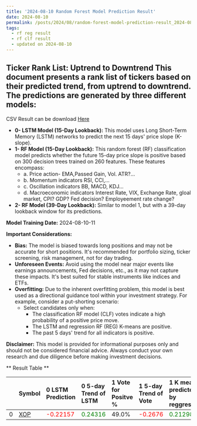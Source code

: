 ```yaml
---
title: '2024-08-10 Random Forest Model Prediction Result'
date: 2024-08-10
permalink: /posts/2024/08/random-forest-model-prediction-result_2024-08-10_11/
tags:
  - rf reg result
  - rf clf result
  - updated on 2024-08-10
---
```

## Ticker Rank List: Uptrend to Downtrend This document presents a rank list of tickers based on their predicted trend, from uptrend to downtrend. The predictions are generated by three different models:
 CSV Result can be download [ Here ](https://cliffordhu.github.io/images/2024-08-10-random-forest-model-prediction-result_2024-08-10_11.csv) 

* **0- LSTM Model (15-Day Lookback):** This model uses Long Short-Term Memory (LSTM) networks to predict the next 15 days' price slope (K-slope). 
* **1- RF Model (15-Day Lookback):** This random forest (RF) classification model predicts whether the future 15-day price slope is positive based on 300 decision trees trained on 260 features. These features encompass: 
     * a. Price action- EMA,Passed Gain, Vol. ATR?...  
     * b. Momentum indicators  RSI, CCI,...  
     * c. Oscillation indicators  BB, MACD, KDJ... 
     * d. Macroeconomic indicators Interest Rate, VIX, Exchange Rate, gloal market, CPI? GDP? Fed decision? Employeement rate change? 
 * **2- RF Model (39-Day Lookback):** Similar to model 1, but with a 39-day lookback window for its predictions. 

 **Model Training Date:** 2024-08-10-11 
 
 **Important Considerations:** 
 
 * **Bias:** The model is biased towards long positions and may not be accurate for short positions. It's recommended for portfolio sizing, ticker screening, risk management, not for day trading.
 * **Unforeseen Events:** Avoid using the model near major events like earnings announcements, Fed decisions, etc., as it may not capture these impacts. It's best suited for stable instruments like indices and ETFs.
 * **Overfitting:** Due to the inherent overfitting problem, this model is best used as a directional guidance tool within your investment strategy. For example, consider a put-shorting scenario:
     * Select candidates only when: 
         * The classification RF model (CLF) votes indicate a high probability of a positive price move.
         * The LSTM and regression RF (REG) K-means are positive. 
         * The past 5 days' trend for all indicators is positive. 
 
 **Disclaimer:** This model is provided for informational purposes only and should not be considered financial advice. Always conduct your own research and due diligence before making investment decisions.



** Result Table **

</details>

|    | Symbol                                                | 0 LSTM Prediction                           | 0 5-day Trend of LSTM                        | 1 Vote for Positve %   | 1 5-day Trend of Vote                      | 1 K mean predicted by reggresion             | 1 5-day Trend of K mean                      | 2 Vote for Positve %   | 2 5-day Trend of Vote                      | 2 K mean predicted by reggresion             | 2 5-day Trend of K mean                     |   3 LDA Gain Loss dB |   Total | Sector   |   Rank |   Rank Percent |
|---:|:------------------------------------------------------|:--------------------------------------------|:---------------------------------------------|:-----------------------|:-------------------------------------------|:---------------------------------------------|:---------------------------------------------|:-----------------------|:-------------------------------------------|:---------------------------------------------|:--------------------------------------------|---------------------:|--------:|:---------|-------:|---------------:|
|  0 | [XOP](https://finance.yahoo.com/quote/XOP/financials) | <span style="color: red;"> -0.22157 </span> | <span style="color: green;"> 0.24316 </span> | 49.0%                  | <span style="color: red;"> -0.2676 </span> | <span style="color: green;"> 0.21298 </span> | <span style="color: green;"> 0.00625 </span> | 44.0%                  | <span style="color: red;"> -0.4253 </span> | <span style="color: green;"> 0.19997 </span> | <span style="color: red;"> -0.00273 </span> |              6.49638 | 5.56515 | ETF      |      1 |              0 |
 </details>

